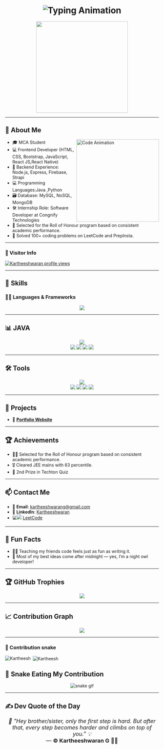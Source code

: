 <h1 align="center">
  <img src="https://readme-typing-svg.vercel.app?font=Fira+Code&weight=500&size=25&pause=1000&color=0A66C2&center=true&vCenter=true&width=600&lines=👋+Hi+I'm+Kartheeshwaran+G!;💻+Full+Stack+Developer;🧠+Creative+Tech+Learner;🚀+Building+Cool+Things" alt="Typing Animation" />
</h1>

<p align="center">
  <img src="https://media.tenor.com/UrnPTaqPEzkAAAAd/developer.gif" width="300" />
</p>

---

## 👋 About Me

<img align="right" src="https://raw.githubusercontent.com/PolarBearGG/PolarBearGG/master/web-developer.gif" width="270" alt="Code Animation" />

- 🎓 MCA Student  
- 💻 Frontend Developer (HTML, CSS, Bootstrap, JavaScript, React JS,React Native)  
- 🔁 Backend Experience: Node.js, Express, Firebase, Strapi
- 💻 Programming Languages:Java ,Python
- 🗃️ Database: MySQL, NoSQL, MongoDB  
- 🛠  Internship Role: Software Developer at Congnify Technologies 
- 🏅 Selected for the Roll of  Honour program based on  consistent academic performance. 
- 🧠 Solved 100+ coding problems on LeetCode and PrepInsta.

---
### 👀 Visitor Info  

  [![Kartheeshwaran profile views](https://u8views.com/api/v1/github/profiles/141849208/views/day-week-month-total-count.svg)](https://u8views.com/github/Kartheeshmca)

---

## 🔧 Skills

### 👨‍💻 Languages & Frameworks
<p align="center">
  <img src="https://skillicons.dev/icons?i=html,css,js,react,nextjs,nodejs,express,mysql,firebase,r,python" />
</p>

---

## 📊  JAVA
<p align="center">
  <img src="https://skillicons.dev/icons?i=java" />
  <br />
  <img src="https://img.shields.io/badge/Framework-SpringBoot-informational?style=flat&logo=springboot&logoColor=white&color=6DB33F" />
  <img src="https://img.shields.io/badge/Library-Hibernate-informational?style=flat&logo=hibernate&logoColor=white&color=59666C" />
  <img src="https://img.shields.io/badge/Build-Maven-informational?style=flat&logo=apachemaven&logoColor=white&color=C71A36" />
  <img src="https://img.shields.io/badge/Database-MySQL-informational?style=flat&logo=mysql&logoColor=white&color=4479A1" />
</p>


---

## 🛠️ Tools
<p align="center">
  <img src="https://skillicons.dev/icons?i=vscode,git,github,postman,aws" />
  <br />
  <img src="https://img.shields.io/badge/Tool-RStudio-blue?logo=rstudio&logoColor=white&style=flat" />
  <img src="https://img.shields.io/badge/Tool-CorelDRAW-green?logo=coreldraw&logoColor=white&style=flat" />
  <img src="https://img.shields.io/badge/Tool-Blender-orange?logo=blender&logoColor=white&style=flat" />
  <img src="https://img.shields.io/badge/Tool-MS%20Office-red?logo=microsoftoffice&logoColor=white&style=flat" />
</p>

---

## 🚀 Projects
- 💼 **[Portfolio Website](https://kartheeshmca.github.io/My_Portfolio/)**  

---

## 🏆 Achievements
- 👨‍💼 Selected for the Roll of  Honour program based on  consistent academic performance.
- 🎖  Cleared JEE mains with 63 percentile.
- 🧠 2nd Prize in Techton Quiz  

---

## 📫 Contact Me
- 📧 **Email**: kartheeshwarang@gmail.com  
- 🔗 **LinkedIn**: [Kartheeshwaran](https://www.linkedin.com/in/kartheeshwaran-g-18v)  
- 💻<img src="https://img.shields.io/badge/LeetCode-Profile-FFA116?logo=LeetCode&logoColor=white&style=flat-square" /> 
[LeetCode](https://leetcode.com/u/kartheesh_18/)


---

## 🎉 Fun Facts
- 🧑‍🏫 Teaching my friends code feels just as fun as writing it.
- 🌙 Most of my best ideas come after midnight — yes, I’m a night owl developer!

---

## 🏆 GitHub Trophies
<p align="center">
  <img src="https://github-profile-trophy.vercel.app/?username=msdhinesh45&theme=algolia&no-frame=false&no-bg=true&margin-w=15" />
</p>

---

## 📈 Contribution Graph
<p align="center">
  <img src="https://github-readme-activity-graph.vercel.app/graph?username=msdhinesh45&theme=react-dark&bg_color=1d1d1d&color=00bcd4&line=00f5a0&point=f5a623&area=true&hide_border=true" />
</p>

---
### 🐍 Contribution snake

<p><img align="left" src="https://github-readme-stats.vercel.app/api/top-langs?username=Kartheeshmca&show_icons=true&locale=en&layout=compact" alt="Kartheesh" /></p>

<p>&nbsp;<img align="center" src="https://github-readme-stats.vercel.app/api?username=Kartheeshmca&show_icons=true&locale=en" alt="Kartheesh" /></p>



## 🐍 Snake Eating My Contribution
<p align="center">
  <img src="https://github.com/yujo11/yujo11/raw/output/github-contribution-grid-snake.gif" alt="snake gif" style="max-width: 100%;" />
</p>

---


## ✍️ Dev Quote of the Day  
<p align="center" style="font-size: 18px;">
  <em>💬 "Hey brother/sister, only the first step is hard. But after that, every step becomes harder and climbs on top of you." 💡</em><br/>
  — <strong>© Kartheeshwaran G</strong> 💙✨
</p>
